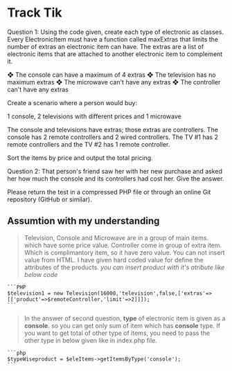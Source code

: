 # Track Tik 

Question 1: 
Using the code given, create each type of electronic as classes. Every ElectronicItem 
must have a function called maxExtras that limits the number of extras an electronic item
 can have. The extras are a list of electronic items that are attached to another electronic
 item to complement it.

❖	The console can have a maximum of 4 extras
❖	The television has no maximum extras
❖	The microwave can't have any extras
❖	The controller can't have any extras

Create a scenario where a person would buy:

1 console, 2 televisions with different prices and 1 microwave

The console and televisions have extras; those extras are controllers. 
The console has 2 remote controllers and 2 wired controllers. 
The TV #1 has 2 remote controllers and the TV #2 has 1 remote controller.

Sort the items by price and output the total pricing.

Question 2: That person's friend saw her with her new purchase and asked her how much the console and its controllers had cost her. Give the answer.

Please return the test in a compressed PHP file or through an online Git repository (GitHub or similar).

## **Assumtion with my understanding** 

> Television, Console and Microwave are in a group of main items. which have some price value.
> Controller come in group of extra item. Which is complimantory item, so it have zero value.
> You can not insert value from HTML. I have given hard coded value for define the attributes of the products.
   _you can insert product with it's atribute like below code_  
   
	```PHP
	$television1 = new Television(16000,'television',false,['extras'=>[['product'=>$remoteController,'limit'=>2]]]);
	```


> In the answer of second question,  **type** of electronic item is given as a **console**. so you can get only sum of item which has **console** type.
> If you want to get total of other type of items, you need to pass the other type in below given like in index.php file.

	```php
	$typeWiseproduct = $eleItems->getItemsByType('console'); 
	```
